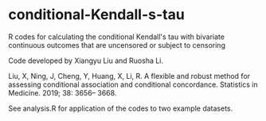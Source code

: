 # conditional-Kendall-s-tau
R codes for calculating the conditional Kendall's tau with bivariate continuous outcomes that are uncensored or subject to censoring

Code developed by Xiangyu Liu and Ruosha Li.

Liu, X, Ning, J, Cheng, Y, Huang, X, Li, R. A flexible and robust method for assessing conditional association and conditional concordance. Statistics in Medicine. 2019; 38: 3656– 3668.

See analysis.R for application of the codes to two example datasets.
